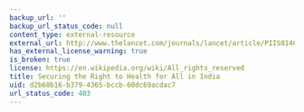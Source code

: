 ```yaml
---
backup_url: ''
backup_url_status_code: null
content_type: external-resource
external_url: http://www.thelancet.com/journals/lancet/article/PIIS0140-6736(10)62182-4/
has_external_license_warning: true
is_broken: true
license: https://en.wikipedia.org/wiki/All_rights_reserved
title: Securing the Right to Health for All in India
uid: d2b60b16-b379-4365-bccb-60dc69acdac7
url_status_code: 403
---
```

